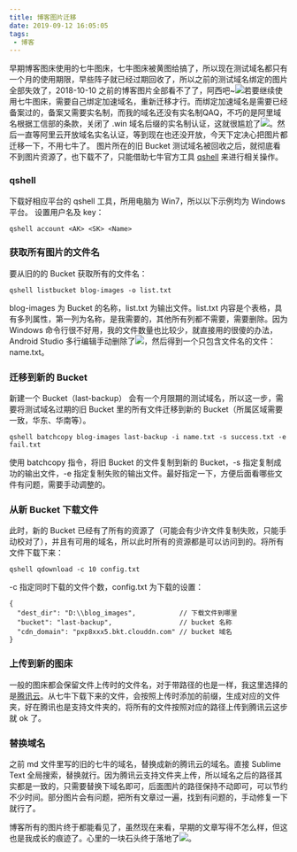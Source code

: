 ```yaml
---
title: 博客图片迁移
date: 2019-09-12 16:05:05
tags:
 - 博客
---
```

早期博客图床使用的七牛图床，七牛图床被黄图给搞了，所以现在测试域名都只有一个月的使用期限，早些阵子就已经过期回收了，所以之前的测试域名绑定的图片全部失效了，2018-10-10 之前的博客图片全部看不了了，阿西吧~![](https://images-1258496336.cos.ap-chengdu.myqcloud.com/mh118.gif)若要继续使用七牛图床，需要自己绑定加速域名，重新迁移才行。而绑定加速域名是需要已经备案过的，备案又需要实名制，而我的域名还没有实名制QAQ，不巧的是阿里域名根据工信部的条款，关闭了 .win 域名后缀的实名制认证，这就很尴尬了![](https://images-1258496336.cos.ap-chengdu.myqcloud.com/mh132.gif)。然后一直等阿里云开放域名实名认证，等到现在也还没开放，今天下定决心把图片都迁移一下，不用七牛了。
图片所在的旧 Bucket 测试域名被回收之后，就彻底看不到图片资源了，也下载不了，只能借助七牛官方工具 [qshell](https://github.com/qiniu/qshell) 来进行相关操作。

<!-- more -->

### qshell
下载好相应平台的 qshell 工具，所用电脑为 Win7，所以以下示例均为 Windows 平台。
设置用户名及 key：
```
qshell account <AK> <SK> <Name>
```

### 获取所有图片的文件名
要从旧的的 Bucket 获取所有的文件名：
```
qshell listbucket blog-images -o list.txt
```
blog-images 为 Bucket 的名称，list.txt 为输出文件。list.txt 内容是个表格，具有多列属性，第一列为名称，是我需要的，其他所有列都不需要，需要删除。因为 Windows 命令行很不好用，我的文件数量也比较少，就直接用的很傻的办法，Android Studio 多行编辑手动删除了![](https://images-1258496336.cos.ap-chengdu.myqcloud.com/mh124.gif)，然后得到一个只包含文件名的文件：name.txt。

### 迁移到新的 Bucket
新建一个 Bucket（last-backup） 会有一个月限期的测试域名，所以这一步，需要将测试域名过期的旧 Bucket 里的所有文件迁移到新的 Bucket（所属区域需要一致，华东、华南等）。
```
qshell batchcopy blog-images last-backup -i name.txt -s success.txt -e fail.txt
```
使用 batchcopy 指令，将旧 Bucket 的文件复制到新的 Bucket，-s 指定复制成功的输出文件，-e 指定复制失败的输出文件。最好指定一下，方便后面看哪些文件有问题，需要手动调整的。

### 从新 Bucket 下载文件
此时，新的 Bucket 已经有了所有的资源了（可能会有少许文件复制失败，只能手动校对了），并且有可用的域名，所以此时所有的资源都是可以访问到的。将所有文件下载下来：
```
qshell qdownload -c 10 config.txt
```
-c 指定同时下载的文件个数，config.txt 为下载的设置：
```
{
  "dest_dir": "D:\\blog_images",		   // 下载文件到哪里
  "bucket": "last-backup",				   // bucket 名称
  "cdn_domain": "pxp8xxx5.bkt.clouddn.com" // bucket 域名
}
```

### 上传到新的图床
一般的图床都会保留文件上传时的文件名，对于带路径的也是一样，我这里选择的是[腾讯云](https://console.cloud.tencent.com/cos5/bucket)。从七牛下载下来的文件，会按照上传时添加的前缀，生成对应的文件夹，好在腾讯也是支持文件夹的，将所有的文件按照对应的路径上传到腾讯云这步就 ok 了。

### 替换域名
之前 md 文件里写的旧的七牛的域名，替换成新的腾讯云的域名。直接 Sublime Text 全局搜索，替换就行。因为腾讯云支持文件夹上传，所以域名之后的路径其实都是一致的，只需要替换下域名即可，后面图片的路径保持不动即可，可以节约不少时间。部分图片会有问题，把所有文章过一遍，找到有问题的，手动修复一下就行了。

博客所有的图片终于都能看见了，虽然现在来看，早期的文章写得不怎么样，但这也是我成长的痕迹了。心里的一块石头终于落地了![](https://images-1258496336.cos.ap-chengdu.myqcloud.com/mh121.gif)。